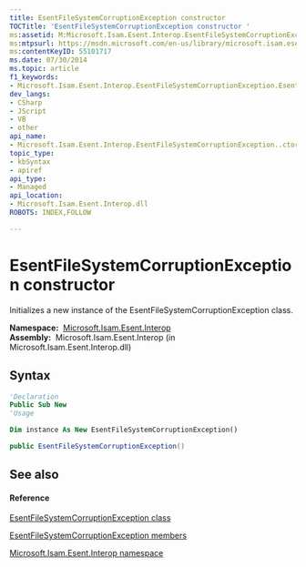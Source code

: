 ```yaml
---
title: EsentFileSystemCorruptionException constructor 
TOCTitle: 'EsentFileSystemCorruptionException constructor '
ms:assetid: M:Microsoft.Isam.Esent.Interop.EsentFileSystemCorruptionException.#ctor
ms:mtpsurl: https://msdn.microsoft.com/en-us/library/microsoft.isam.esent.interop.esentfilesystemcorruptionexception.esentfilesystemcorruptionexception(v=EXCHG.10)
ms:contentKeyID: 55101717
ms.date: 07/30/2014
ms.topic: article
f1_keywords:
- Microsoft.Isam.Esent.Interop.EsentFileSystemCorruptionException.EsentFileSystemCorruptionException
dev_langs:
- CSharp
- JScript
- VB
- other
api_name: 
- Microsoft.Isam.Esent.Interop.EsentFileSystemCorruptionException..ctor
topic_type: 
- kbSyntax
- apiref
api_type: 
- Managed
api_location: 
- Microsoft.Isam.Esent.Interop.dll
ROBOTS: INDEX,FOLLOW

---
```


# EsentFileSystemCorruptionException constructor

Initializes a new instance of the EsentFileSystemCorruptionException class.

**Namespace:**  [Microsoft.Isam.Esent.Interop](hh596136\(v=exchg.10\).md)  
**Assembly:**  Microsoft.Isam.Esent.Interop (in Microsoft.Isam.Esent.Interop.dll)

## Syntax

``` vb
'Declaration
Public Sub New
'Usage

Dim instance As New EsentFileSystemCorruptionException()
```

``` csharp
public EsentFileSystemCorruptionException()
```

## See also

#### Reference

[EsentFileSystemCorruptionException class](dn274381\(v=exchg.10\).md)

[EsentFileSystemCorruptionException members](dn350433\(v=exchg.10\).md)

[Microsoft.Isam.Esent.Interop namespace](hh596136\(v=exchg.10\).md)

